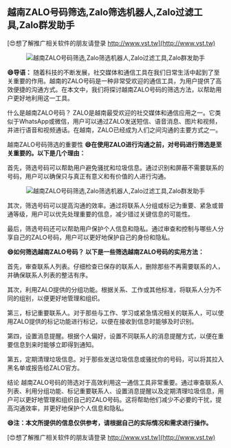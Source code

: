 ## **越南ZALO号码筛选,Zalo筛选机器人,Zalo过滤工具,Zalo群发助手**

[😍想了解推广相关软件的朋友请登录 http://www.vst.tw](http://www.vst.tw)

 <center><img src="https://vst.tw/MP4/tuiguang/png/3.png" alt="越南ZALO号码筛选,Zalo筛选机器人,Zalo过滤工具,Zalo群发助手"></center>

**😄导语：**
随着科技的不断发展，社交媒体和通信工具在我们日常生活中起到了至关重要的作用。越南的ZALO号码是一种非常受欢迎的通信工具，为用户提供了高效便捷的沟通方式。在本文中，我们将探讨越南ZALO号码的筛选方法，以帮助用户更好地利用这一工具。

什么是越南ZALO号码？
ZALO是越南最受欢迎的社交媒体和通信应用之一。它类似于WhatsApp或微信，用户可以通过ZALO发送短信、语音消息、图片和视频，并进行语音和视频通话。在越南，ZALO已经成为人们之间沟通的主要方式之一。

越南ZALO号码筛选的重要性
**😄在使用ZALO进行沟通之前，对号码进行筛选是至关重要的。以下是几个理由：**

首先，筛选号码可以帮助用户避免骚扰和垃圾信息。通过识别和屏蔽不需要联系的号码，用户可以确保只与真正有意义和有价值的人进行沟通。

 <center><img src="https://vst.tw/MP4/tuiguang/png/2.png" alt="越南ZALO号码筛选,Zalo筛选机器人,Zalo过滤工具,Zalo群发助手"></center>

其次，筛选号码可以提高沟通的效率。通过将联系人分组或标记为重要、紧急或普通等级，用户可以优先处理重要的信息，减少错过关键信息的可能性。

最后，筛选号码还可以帮助用户保护个人信息和隐私。通过审查和控制与哪些人分享自己的ZALO号码，用户可以更好地保护自己的身份和隐私。

**😄如何筛选越南ZALO号码？ 以下是一些筛选越南ZALO号码的实用方法：**

首先，审查联系人列表。仔细检查已保存的联系人，删除那些不再需要联系的人，并确保联系人列表的整洁有序。

其次，利用ZALO提供的分组功能。根据关系、工作或其他标准，将联系人分为不同的组别，以便更好地管理和组织。

第三，标记重要联系人。对于那些与工作、学习或紧急情况相关的联系人，可以使用ZALO提供的标记功能进行标记，以便在接收到信息时能够及时识别。

第四，设置消息提醒。根据个人偏好，设置不同联系人的消息提醒方式，以便在重要信息到来时能够立即得到通知。

第五，定期清理垃圾信息。对于那些发送垃圾信息或骚扰你的号码，可以将其拉入黑名单或报告给ZALO官方。

结论 越南ZALO号码的筛选对于高效利用这一通信工具非常重要。通过审查联系人列表、利用分组功能、标记重要联系人、设置消息提醒以及定期清理垃圾信息，用户可以更好地管理和组织自己的ZALO号码。这将帮助他们减少不必要的干扰，提高沟通效率，并更好地保护个人信息和隐私。

**😄注：本文所提供的信息仅供参考，请根据自己的实际情况和需求进行操作。**

[😍想了解推广相关软件的朋友请登录 http://www.vst.tw](http://www.vst.tw)



